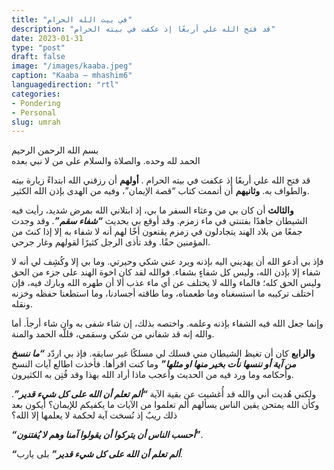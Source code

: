 ```yaml
---
title: "في بيت الله الحرام"
description: "قد فتح الله علي أربعًا إذ عكفت في بيته الحرام"
date: 2023-01-31
type: "post"
draft: false
image: "/images/kaaba.jpeg"
caption: "Kaaba – mhashim6"
languagedirection: "rtl"
categories:
- Pondering
- Personal
slug: umrah
---
```


بسم الله الرحمن الرحيم \
الحمد لله وحده. والصلاة والسلام على من لا نبي بعده

قد فتح الله علي أربعًا إذ عكفت في بيته الحرام . **أولهم** أن رزقني الله ابتداءً زيارة بيته والطواف به. **وثانيهم** أن أتممت كتاب “قصة الإيمان”، وفيه من الهدى بإذن الله الكثير.

**والثالث** أن كان بي من وعثاء السفر ما بي، إذ ابتلاني الله بمرض شديد، رأيت فيه الشيطان جاهدًا بفتنتي في ماء زمزم. وقد أوقع بي بحديث **_“شفاء سقم”_**. وقد وجدت جمعًا من بلاد الهند يتجادلون في زمزم يقنعون أخًا لهم أنه لا شفاء به إلا إذا كنتَ من المؤمنين حقًا. وقد تأذى الرجل كثيرًا لقولهم وغار جرحي. 

فإذ بي أدعو الله أن يهديني اليه بإذنه ويرد عني شكي وحيرتي. وما بي إلا وكُشِف لي أنه لا شفاء إلا بإذن الله، وليس كل شفاءٍ بشفاء. فوالله لقد كان اخوة الهند على جزء من الحق وليس الحق كله؛ فالماء والله لا يختلف عن أي ماء عذب ألا أن طهره الله وبارك فيه، فإن اختلف تركيبه ما استسغناه وما طعمناه، وما طاقته أجسادنا، وما استطعنا حفظه وخزنه ونقله.

وإنما جعل الله فيه الشفاء بإذنه وعلمه. واختصه بذلك، إن شاء شفى به وان شاء أرجأ. أما والله إنه قد شفاني من شكي وسقمي، فللّه الحمد والمنة.

**والرابع** كان أن تغيظ الشيطان مني فسلك لي مسلكًا غير سابقه. فإذ بي اردّد **_“ما ننسخ من آية أو ننسها نأت بخير منها او مثلها”_** وما كنت اقرأها. فأخذت اطالع آيات النسخ وأحكامه وما ورد فيه من الحديث وأعجب ماذا أراد الله بهذا وقد فُتِن به الكثيرون.

ولكني هُديت أني والله قد أُغشيت عن بقية الآية  **_“ألم تعلم أن الله على كل شيء قدير”_**. وكأن الله يمتحن يقين الناس يسألهم ألم تعلموا من الآيات ما يكفيكم للإيمان؟ أيكون بعد ذلك ريبٌ إذ نُسخت آية لحكمة لا يعلمها إلا الله؟

**_“أحسب الناس أن يتركوا أن يقولوا آمنا وهم لا يُفتنون”_**.

**_“ألم تعلم أن الله على كل شيء قدير”_** بلى يارب.